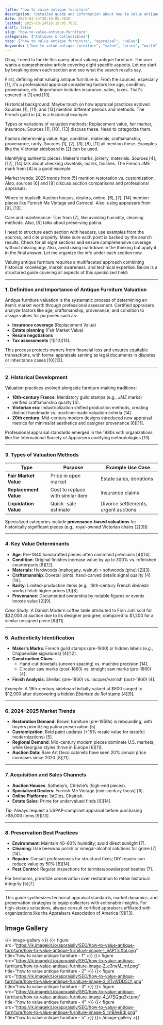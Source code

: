 ```yaml
---
title: "how to value antique furniture"
description: "Detailed guide and information about how to value antique furniture"
date: 2025-03-24T20:19:05.763Z
lastmod: 2025-03-24T20:19:05.763Z
draft: false
slug: "how-to-value-antique-furniture"
categories: ["Antiques & Collectibles"]
tags: ["how to value antique furniture", "appraisal", "value"]
keywords: ["how to value antique furniture", "value", "price", "worth", "appraisal"]
---
```


<think>
Okay, I need to tackle this query about valuing antique furniture. The user wants a comprehensive article covering eight specific aspects. Let me start by breaking down each section and see what the search results say.

First, defining what valuing antique furniture is. From the sources, especially [1], it's a professional appraisal considering factors like age, condition, provenance, etc. Importance includes insurance, sales, taxes. That's covered in [1] and [10].

Historical background: Maybe touch on how appraisal practices evolved. Sources [1], [11], and [13] mention different periods and methods. The French guild in [4] is a historical example.

Types or variations of valuation methods: Replacement value, fair market, insurance. Sources [1], [10], [13] discuss these. Need to categorize them.

Factors determining value: Age, condition, materials, craftsmanship, provenance, rarity. Sources [1], [2], [3], [8], [11] all mention these. Examples like the Victorian sideboard in [2] can be used.

Identifying authentic pieces: Maker's marks, joinery, materials. Sources [4], [12], [14] talk about checking dovetails, marks, finishes. The French JME mark from [4] is a good example.

Market trends: 2025 trends from [5] mention restoration vs. customization. Also, sources [6] and [8] discuss auction comparisons and professional appraisals.

Where to buy/sell: Auction houses, dealers, online. [6], [7], [14] mention places like Furnish Me Vintage and Carrocel. Also, using appraisers from [9], [13].

Care and maintenance: Tips from [7], like avoiding humidity, cleaning methods. Also, [5] talks about preserving patina.

I need to structure each section with headers, use examples from the sources, and cite properly. Make sure each point is backed by the search results. Check for all eight sections and ensure comprehensive coverage without missing any. Also, avoid using markdown in the thinking but apply it in the final answer. Let me organize the info under each section now.
</think>

Valuing antique furniture requires a multifaceted approach combining historical knowledge, market awareness, and technical expertise. Below is a structured guide covering all aspects of this specialized field:

---

### 1. **Definition and Importance of Antique Furniture Valuation**  
Antique furniture valuation is the systematic process of determining an item’s market worth through professional assessment. Certified appraisers analyze factors like age, craftsmanship, provenance, and condition to assign values for purposes such as:  
- **Insurance coverage** (Replacement Value)  
- **Estate planning** (Fair Market Value)  
- **Resale negotiations**  
- **Tax assessments** [1][10][13].  

This process protects owners from financial loss and ensures equitable transactions, with formal appraisals serving as legal documents in disputes or inheritance cases [10][13].

---

### 2. **Historical Development**  
Valuation practices evolved alongside furniture-making traditions:  
- **18th-century France**: Mandatory guild stamps (e.g., *JME* marks) verified craftsmanship quality [4].  
- **Victorian era**: Industrialization shifted production methods, creating distinct handmade vs. machine-made valuation criteria [14].  
- **20th century**: Mid-century modern designs introduced new appraisal metrics for minimalist aesthetics and designer provenance [6][11].  

Professional appraisal standards emerged in the 1980s with organizations like the International Society of Appraisers codifying methodologies [13].

---

### 3. **Types of Valuation Methods**  
| **Type**           | **Purpose**                                  | **Example Use Case**                |  
|---------------------|----------------------------------------------|--------------------------------------|  
| **Fair Market Value** | Price in open market                        | Estate sales, donations             |  
| **Replacement Value** | Cost to replace with similar item           | Insurance claims                    |  
| **Liquidation Value** | Quick-sale estimate                         | Divorce settlements, urgent auctions|  

Specialized categories include **provenance-based valuations** for historically significant pieces (e.g., royal-owned Victorian chairs [2][9]).

---

### 4. **Key Value Determinants**  
- **Age**: Pre-1840 handcrafted pieces often command premiums [4][14].  
- **Condition**: Original finishes increase value by up to 300% vs. refinished counterparts [8][12].  
- **Materials**: Hardwoods (mahogany, walnut) > softwoods (pine) [2][3].  
- **Craftsmanship**: Dovetail joints, hand-carved details signal quality [4][14].  
- **Rarity**: Limited-production items (e.g., 19th-century French *ébéniste* works) fetch higher prices [3][8].  
- **Provenance**: Documented ownership by notable figures or events boosts value [2][9].  

*Case Study*: A Danish Modern coffee table attributed to Finn Juhl sold for $32,000 at auction due to its designer pedigree, compared to $1,200 for a similar unsigned piece [6][11].

---

### 5. **Authenticity Identification**  
- **Maker’s Marks**: French guild stamps (pre-1900) or hidden labels (e.g., Chippendale signatures) [4][12].  
- **Construction Clues**:  
  - Hand-cut dovetails (uneven spacing) vs. machine precision [14].  
  - Circular saw marks (post-1860) vs. straight saw marks (pre-1860) [4].  
- **Finish Analysis**: Shellac (pre-1860) vs. lacquer/varnish (post-1860) [4].  

*Example*: A 19th-century sideboard initially valued at $800 surged to $12,000 after discovering a hidden *Ébéniste du Roi* stamp [4][9].

---

### 6. **2024–2025 Market Trends**  
- **Restoration Demand**: Brown furniture (pre-1950s) is rebounding, with buyers prioritizing patina preservation [5].  
- **Customization**: Bold paint updates (+15% resale value for tasteful modernizations) [5].  
- **Regional Demand**: Mid-century modern pieces dominate U.S. markets, while Georgian styles thrive in Europe [6][11].  
- **Auction Data**: Rare Art Deco cabinets have seen 20% annual price increases since 2020 [8][11].

---

### 7. **Acquisition and Sales Channels**  
- **Auction Houses**: Sotheby’s, Christie’s (high-end pieces).  
- **Specialized Dealers**: Furnish Me Vintage (mid-century focus) [6].  
- **Online Platforms**: 1stDibs, Chairish.  
- **Estate Sales**: Prime for undervalued finds [6][14].  

*Tip*: Always request a USPAP-compliant appraisal before purchasing >$5,000 items [9][13].

---

### 8. **Preservation Best Practices**  
- **Environment**: Maintain 40–60% humidity; avoid direct sunlight [7].  
- **Cleaning**: Use beeswax polish or vinegar-alcohol solutions for grime [7][14].  
- **Repairs**: Consult professionals for structural fixes; DIY repairs can reduce value by 50% [8][14].  
- **Pest Control**: Regular inspections for termites/powderpost beetles [7].  

For heirlooms, prioritize conservation over restoration to retain historical integrity [5][7].

---

This guide synthesizes technical appraisal standards, market dynamics, and preservation strategies to equip collectors with actionable insights. For high-stakes valuations, always consult certified appraisers affiliated with organizations like the Appraisers Association of America [9][13].


## Image Gallery

{{< image-gallery >}}
  {{< figure src="https://ik.imagekit.io/appraisily/SEO/how-to-value-antique-furniture/how-to-value-antique-furniture-image-1_eAPtTcXbl.png" title="how to value antique furniture - 1" >}}
  {{< figure src="https://ik.imagekit.io/appraisily/SEO/how-to-value-antique-furniture/how-to-value-antique-furniture-image-2_e3rwM_rnf.png" title="how to value antique furniture - 2" >}}
  {{< figure src="https://ik.imagekit.io/appraisily/SEO/how-to-value-antique-furniture/how-to-value-antique-furniture-image-3_8TvWDD5cY.png" title="how to value antique furniture - 3" >}}
  {{< figure src="https://ik.imagekit.io/appraisily/SEO/how-to-value-antique-furniture/how-to-value-antique-furniture-image-4_V7SQgq3xi.png" title="how to value antique furniture - 4" >}}
  {{< figure src="https://ik.imagekit.io/appraisily/SEO/how-to-value-antique-furniture/how-to-value-antique-furniture-image-5_trIBAeBdI.png" title="how to value antique furniture - 5" >}}
{{< /image-gallery >}}

